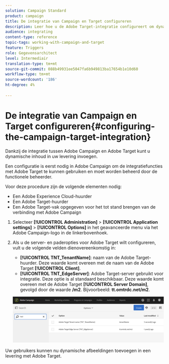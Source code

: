 ```yaml
---
solution: Campaign Standard
product: campaign
title: De integratie van Campaign en Target configureren
description: Leer hoe u de Adobe Target-integratie configureert om dynamische inhoud te gaan gebruiken in Adobe Campaign.
audience: integrating
content-type: reference
topic-tags: working-with-campaign-and-target
feature: Triggers
role: Gegevensarchitect
level: Intermediair
translation-type: tm+mt
source-git-commit: 088b49931ee5047fa6b949813ba17654b1e10d60
workflow-type: tm+mt
source-wordcount: '186'
ht-degree: 4%

---
```



# De integratie van Campaign en Target configureren{#configuring-the-campaign-target-integration}

Dankzij de integratie tussen Adobe Campaign en Adobe Target kunt u dynamische inhoud in uw levering invoegen.

Een configuratie is eerst nodig in Adobe Campaign om de integratiefuncties met Adobe Target te kunnen gebruiken en moet worden beheerd door de functionele beheerder.

Voor deze procedure zijn de volgende elementen nodig:

* Een Adobe Experience Cloud-huurder
* Een Adobe Target-huurder
* Een Adobe Target-vak opgegeven voor het tot stand brengen van de verbinding met Adobe Campaign

1. Selecteer **[!UICONTROL Administration]** > **[!UICONTROL Application settings]** > **[!UICONTROL Options]** in het geavanceerde menu via het Adobe Campaign-logo in de linkerbovenhoek.
1. Als u de server- en paderopties voor Adobe Target wilt configureren, vult u de volgende velden dienovereenkomstig in:

   * **[!UICONTROL TNT_TenantName]**: naam van de Adobe Target-huurder. Deze waarde komt overeen met de naam van de Adobe Target **[!UICONTROL Client]**.
   * **[!UICONTROL TNT_EdgeServer]**: Adobe Target-server gebruikt voor integratie. Deze optie is al standaard beschikbaar. Deze waarde komt overeen met de Adobe Target **[!UICONTROL Server Domain]**, gevolgd door de waarde **/m2**. Bijvoorbeeld: **tt.omtrdc.net/m2**.

   ![](assets/tar_options.png)

Uw gebruikers kunnen nu dynamische afbeeldingen toevoegen in een levering met Adobe Target.
